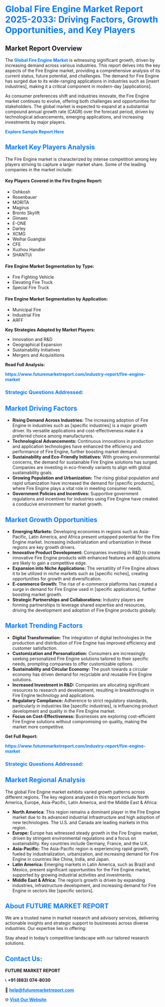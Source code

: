 <h1 style="color: #007BFF;">Global Fire Engine Market Report 2025-2033: Driving Factors, Growth Opportunities, and Key Players</h1>

<section id="overview">
<h2>Market Report Overview</h2>
<p>The <a href="https://www.futuremarketreport.com/industry-report/fire-engine-market" style="color: #007BFF; text-decoration: none;"><strong>Global Fire Engine Market</strong></a> is witnessing significant growth, driven by increasing demand across various industries. This report delves into the key aspects of the Fire Engine market, providing a comprehensive analysis of its current status, future potential, and challenges. The demand for Fire Engine has surged due to its wide-ranging applications in industries such as [insert industries], making it a critical component in modern-day [applications].</p>
<p>As consumer preferences shift and industries innovate, the Fire Engine market continues to evolve, offering both challenges and opportunities for stakeholders. The global market is expected to expand at a substantial compound annual growth rate (CAGR) over the forecast period, driven by technological advancements, emerging applications, and increasing investments by major players.</p>
</section>

<section id="overview">
<p><a href="https://www.futuremarketreport.com/request-sample/reportId=86752" style="color: #007BFF; text-decoration: none;"><strong>Explore Sample Report Here</strong></a></p>
</section>

<section id="key-players">
<h2 style="color: #007BFF;">Market Key Players Analysis</h2>
<p>The Fire Engine market is characterized by intense competition among key players striving to capture a larger market share. Some of the leading companies in the market include:</p>
<h4>Key Players Covered in the Fire Engine Report:</h4>
<ul><li>Oshkosh</li><li>Rosenbauer</li><li>MORITA</li><li>Magirus</li><li>Bronto Skylift</li><li>Gimaex</li><li>E-ONE</li><li>Darley</li><li>XCMG</li><li>Weihai Guangtai</li><li>CFE</li><li>Xuzhou Handler</li><li>SHANTUi</li></ul>
<h4>Fire Engine Market Segmentation by Type:</h4>
<ul><li>Fire Fighting Vehicle</li><li>Elevating Fire Truck</li><li>Special Fire Truck</li></ul>

<h4>Fire Engine Market Segmentation by Application:</h4>
<ul><li>Municipal Fire</li><li>Industrial Fire</li><li>ARFF</li></ul>
<p><strong>Key Strategies Adopted by Market Players:</strong></p>
<ul>
<li>Innovation and R&D</li>
<li>Geographical Expansion</li>
<li>Sustainability Initiatives</li>
<li>Mergers and Acquisitions</li>
</ul>
</section>

<section>
<p><strong>Read Full Analysis: </strong></p><a href="https://www.futuremarketreport.com/industry-report/fire-engine-market" style="color: #007BFF; text-decoration: none;"><strong>https://www.futuremarketreport.com/industry-report/fire-engine-market</strong></a>
<h3 style="color: #007BFF;">Strategic Questions Addressed:</h3>
</section>

<section id="driving-factors">
<h2 style="color: #007BFF;">Market Driving Factors</h2>
<ul>
<li><strong>Rising Demand Across Industries:</strong> The increasing adoption of Fire Engine in industries such as [specific industries] is a major growth driver. Its versatile applications and cost-effectiveness make it a preferred choice among manufacturers.</li>
<li><strong>Technological Advancements:</strong> Continuous innovations in production and application technologies have enhanced the efficiency and performance of Fire Engine, further boosting market demand.</li>
<li><strong>Sustainability and Eco-Friendly Initiatives:</strong> With growing environmental concerns, the demand for sustainable Fire Engine solutions has surged. Companies are investing in eco-friendly variants to align with global sustainability goals.</li>
<li><strong>Growing Population and Urbanization:</strong> The rising global population and rapid urbanization have increased the demand for [specific products], where Fire Engine plays a vital role in meeting consumer needs.</li>
<li><strong>Government Policies and Incentives:</strong> Supportive government regulations and incentives for industries using Fire Engine have created a conducive environment for market growth.</li>
</ul>
</section>

<section id="growth-opportunities">
<h2 style="color: #007BFF;">Market Growth Opportunities</h2>
<ul>
<li><strong>Emerging Markets:</strong> Developing economies in regions such as Asia-Pacific, Latin America, and Africa present untapped potential for the Fire Engine market. Increasing industrialization and urbanization in these regions are key growth drivers.</li>
<li><strong>Innovative Product Development:</strong> Companies investing in R&D to create innovative Fire Engine products with enhanced features and applications are likely to gain a competitive edge.</li>
<li><strong>Expansion into Niche Applications:</strong> The versatility of Fire Engine allows it to be utilized in niche markets such as [specific niches], creating opportunities for growth and diversification.</li>
<li><strong>E-commerce Growth:</strong> The rise of e-commerce platforms has created a surge in demand for Fire Engine used in [specific applications], further boosting market growth.</li>
<li><strong>Strategic Partnerships and Collaborations:</strong> Industry players are forming partnerships to leverage shared expertise and resources, driving the development and adoption of Fire Engine products globally.</li>
</ul>
</section>

<section id="trending-factors">
<h2 style="color: #007BFF;">Market Trending Factors</h2>
<ul>
<li><strong>Digital Transformation:</strong> The integration of digital technologies in the production and distribution of Fire Engine has improved efficiency and customer satisfaction.</li>
<li><strong>Customization and Personalization:</strong> Consumers are increasingly seeking personalized Fire Engine solutions tailored to their specific needs, prompting companies to offer customizable options.</li>
<li><strong>Sustainability and Circular Economy:</strong> The push towards a circular economy has driven demand for recyclable and reusable Fire Engine solutions.</li>
<li><strong>Increased Investment in R&D:</strong> Companies are allocating significant resources to research and development, resulting in breakthroughs in Fire Engine technology and applications.</li>
<li><strong>Regulatory Compliance:</strong> Adherence to strict regulatory standards, particularly in industries like [specific industries], is influencing product development and quality in the Fire Engine market.</li>
<li><strong>Focus on Cost-Effectiveness:</strong> Businesses are exploring cost-efficient Fire Engine solutions without compromising on quality, making the market more competitive.</li>
</ul>
</section>

<section>
<p><strong>Get Full Report: </strong></p><a href="https://www.futuremarketreport.com/industry-report/fire-engine-market" style="color: #007BFF; text-decoration: none;"><strong>https://www.futuremarketreport.com/industry-report/fire-engine-market</strong></a>
<h3 style="color: #007BFF;">Strategic Questions Addressed:</h3>
</section>


<section id="regional-analysis">
<h2 style="color: #007BFF;">Market Regional Analysis</h2>
<p>The global Fire Engine market exhibits varied growth patterns across different regions. The key regions analyzed in this report include North America, Europe, Asia-Pacific, Latin America, and the Middle East & Africa:</p>
<ul>
<li><strong>North America:</strong> This region remains a dominant player in the Fire Engine market due to its advanced industrial infrastructure and high adoption of new technologies. The U.S. and Canada are leading markets in this region.</li>
<li><strong>Europe:</strong> Europe has witnessed steady growth in the Fire Engine market, driven by stringent environmental regulations and a focus on sustainability. Key countries include Germany, France, and the U.K.</li>
<li><strong>Asia-Pacific:</strong> The Asia-Pacific region is experiencing rapid growth, fueled by industrialization, urbanization, and increasing demand for Fire Engine in countries like China, India, and Japan.</li>
<li><strong>Latin America:</strong> Emerging markets in Latin America, such as Brazil and Mexico, present significant opportunities for the Fire Engine market, supported by growing industrial activities and investments.</li>
<li><strong>Middle East & Africa:</strong> The region’s growth is driven by expanding industries, infrastructure development, and increasing demand for Fire Engine in sectors like [specific sectors].</li>
</ul>
</section>

<footer>
<h2 style="color: #007BFF;">About FUTURE MARKET REPORT</h2>
<p>We are a trusted name in market research and advisory services, delivering actionable insights and strategic support to businesses across diverse industries. Our expertise lies in offering:</p>

<p>Stay ahead in today’s competitive landscape with our tailored research solutions.</p>

<h2 style="color: #007BFF;">Contact Us:</h2>
<p><strong>FUTURE MARKET REPORT</strong></p>
<p>📞 <strong>+91 (883) 074-8030</strong></p>
<p>📧 <strong><a href="mailto:help@futuremarketreport.com" style="color: #007BFF;">help@futuremarketreport.com</a></strong></p>
<p>🌐 <strong><a href="https://www.futuremarketreport.com/" style="color: #007BFF;">Visit Our Website</a></strong></p>
</footer>
